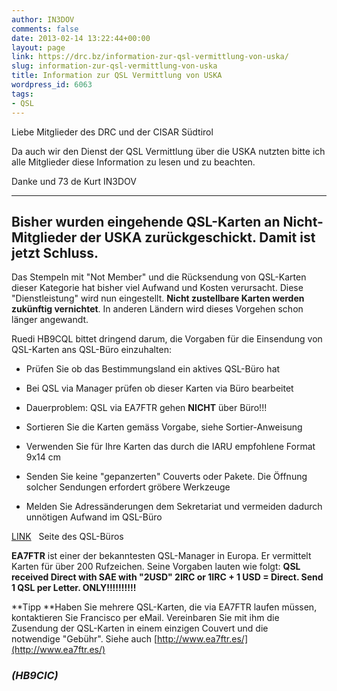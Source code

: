 ```yaml
---
author: IN3DOV
comments: false
date: 2013-02-14 13:22:44+00:00
layout: page
link: https://drc.bz/information-zur-qsl-vermittlung-von-uska/
slug: information-zur-qsl-vermittlung-von-uska
title: Information zur QSL Vermittlung von USKA
wordpress_id: 6063
tags:
- QSL
---
```


Liebe Mitglieder des DRC und der CISAR Südtirol

Da auch wir den Dienst der QSL Vermittlung über die USKA nutzten bitte ich alle Mitglieder diese Information zu lesen und zu beachten.

Danke und 73 de Kurt IN3DOV

***********************************************


## Bisher wurden eingehende QSL-Karten an Nicht-Mitglieder der USKA zurückgeschickt. Damit ist jetzt Schluss.


Das Stempeln mit "Not Member" und die Rücksendung von QSL-Karten dieser Kategorie hat bisher viel Aufwand und Kosten verursacht. Diese "Dienstleistung" wird nun eingestellt. **Nicht zustellbare Karten werden zukünftig vernichtet**. In anderen Ländern wird dieses Vorgehen schon länger angewandt.


Ruedi HB9CQL bittet dringend darum, die Vorgaben für die Einsendung von QSL-Karten ans QSL-Büro einzuhalten:

- Prüfen Sie ob das Bestimmungsland ein aktives QSL-Büro hat

- Bei QSL via Manager prüfen ob dieser Karten via Büro bearbeitet

- Dauerproblem: QSL via EA7FTR gehen **NICHT** über Büro!!!







- Sortieren Sie die Karten gemäss Vorgabe, siehe Sortier-Anweisung

- Verwenden Sie für Ihre Karten das durch die IARU empfohlene Format 9x14 cm

- Senden Sie keine "gepanzerten" Couverts oder Pakete. Die Öffnung solcher Sendungen erfordert gröbere Werkzeuge

- Melden Sie Adressänderungen dem Sekretariat und vermeiden dadurch unnötigen Aufwand im QSL-Büro

[LINK](http://www.uska.ch/de/news/newsdetail/archive/2013/february/article/aenderungen-im-uska-qsl-buero/de/mitgliederservice/qsl/)   Seite des QSL-Büros


**EA7FTR** ist einer der bekanntesten QSL-Manager in Europa. Er vermittelt Karten für über 200 Rufzeichen. Seine Vorgaben lauten wie folgt:
**QSL received Direct with SAE with "2USD" 2IRC or 1IRC + 1 USD = Direct. Send 1 QSL per Letter. ONLY!!!!!!!!!!** 

**Tipp
**Haben Sie mehrere QSL-Karten, die via EA7FTR laufen müssen, kontaktieren Sie Francisco per eMail. Vereinbaren Sie mit ihm die Zusendung der QSL-Karten in einem einzigen Couvert und die notwendige "Gebühr". Siehe auch [http://www.ea7ftr.es/](http://www.ea7ftr.es/)





### _(HB9CIC)_









